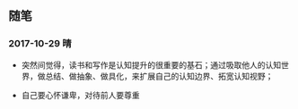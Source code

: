 
## 随笔

### 2017-10-29 晴

* 突然间觉得，读书和写作是认知提升的很重要的基石；通过吸取他人的认知世界，做总结、做抽象、做具化，来扩展自己的认知边界、拓宽认知视野；


* 自己要心怀谦卑，对待前人要尊重
